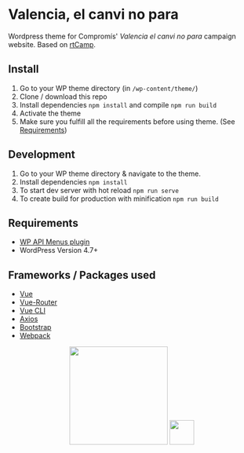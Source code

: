 # Valencia, el canvi no para
Wordpress theme for Compromís' *Valencia el canvi no para* campaign website. Based on [rtCamp](https://rtcamp.com).

## Install
1. Go to your WP theme directory (in `/wp-content/theme/`)
2. Clone / download this repo
3. Install dependencies `npm install` and compile `npm run build`
4. Activate the theme
5. Make sure you fulfill all the requirements before using theme. (See [Requirements](#requirements))

## Development
1. Go to your WP theme directory & navigate to the theme.
2. Install dependencies `npm install`
4. To start dev server with hot reload `npm run serve`
5. To create build for production with minification `npm run build`

## Requirements
* [WP API Menus plugin](https://wordpress.org/plugins/wp-api-menus/)
* WordPress Version 4.7+

## Frameworks / Packages used
* [Vue](https://vuejs.org)
* [Vue-Router](https://github.com/vuejs/vue-router)
* [Vue CLI](https://cli.vuejs.org)
* [Axios](https://github.com/mzabriskie/axios)
* [Bootstrap](http://getbootstrap.com/)
* [Webpack](https://webpack.js.org/)

<p align="center">
<a href="https://wordpress.org" target="_blank"><img width="200"src="https://s.w.org/about/images/logos/wordpress-logo-hoz-rgb.png"></a>
<a href="https://vuejs.org" target="_blank"><img width="50"src="https://vuejs.org/images/logo.png"></a>
</p>
